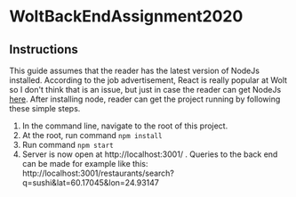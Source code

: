 # WoltBackEndAssignment2020

## Instructions
This guide assumes that the reader has the latest version of NodeJs installed. According to the job advertisement, React is really popular at Wolt so I don't think that is an issue, but just in case the reader can get NodeJs [here](https://nodejs.org/en/). After installing node, reader can get the project running by following these simple steps.

1. In the command line, navigate to the root of this project.
2. At the root, run command `npm install`
3. Run command `npm start`
4. Server is now open at http://localhost:3001/ . Queries to the back end can be made for example like this:
http://localhost:3001/restaurants/search?q=sushi&lat=60.17045&lon=24.93147


